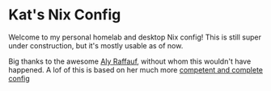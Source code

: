 # Kat's Nix Config
Welcome to my personal homelab and desktop Nix config! 
This is still super under construction, but it's mostly usable as of now.

Big thanks to the awesome [Aly Raffauf](https://aly.codes/), without whom this wouldn't have happened. A lof of this is based on her much more [competent and complete config](https://github.com/alyraffauf/nixcfg)